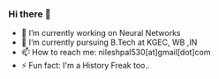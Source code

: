 ### Hi there 👋

<!--
**Nilu_007** is a ✨ _special_ ✨ repository because its `README.md` (this file) appears on your GitHub profile.

Here are some ideas to get you started:

- 🔭 I’m currently working on ...
- 🌱 I’m currently learning ...
- 👯 I’m looking to collaborate on ...
- 🤔 I’m looking for help with ...
- 💬 Ask me about ...
- 📫 How to reach me: sujan99dutta@gmail.com
- 😄 Pronouns: ...
- ⚡ Fun fact: ...
-->

- 🔭 I’m currently working on Neural Networks
- 🌱 I’m currently pursuing B.Tech at KGEC, WB ,IN
- 📫 How to reach me: nileshpal530[at]gmail[dot]com
- ⚡ Fun fact: I'm a History Freak too..

